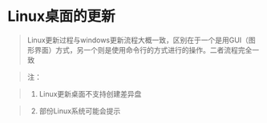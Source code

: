 # Linux桌面的更新



>Linux更新过程与windows更新流程大概一致，区别在于一个是用GUI（图形界面）方式，另一个则是使用命令行的方式进行的操作。二者流程完全一致


> 注：

>1. Linux更新桌面不支持创建差异盘

>2. 部份Linux系统可能会提示